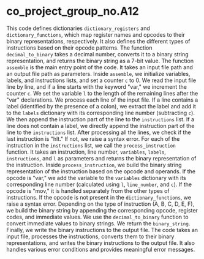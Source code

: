 # co_project_group_no.A12
This code defines dictionaries `dictionary_registers` and `dictionary_functions`, which map register names and opcodes to their binary representations, respectively. It also defines the different types of instructions based on their opcode patterns.
The function `decimal_to_binary` takes a decimal number, converts it to a binary string representation, and returns the binary string as a 7-bit value.
The function `assemble` is the main entry point of the code. It takes an input file path and an output file path as parameters.
Inside `assemble`, we initialize variables, labels, and instructions lists, and set a counter `c` to 0.
We read the input file line by line, and if a line starts with the keyword "var," we increment the counter `c`.
We set the variable `l` to the length of the remaining lines after the "var" declarations.
We process each line of the input file. If a line contains a label (identified by the presence of a colon), we extract the label and add it to the `labels` dictionary with its corresponding line number (subtracting `c`). We then append the instruction part of the line to the `instructions` list.
If a line does not contain a label, we directly append the instruction part of the line to the `instructions` list.
After processing all the lines, we check if the last instruction is "hlt." If not, we raise a syntax error.
For each of the  instruction in the `instructions` list, we call the `process_instruction` function. It takes an instruction, line number, `variables`, `labels`, `instructions`, and `l` as parameters and returns the binary representation of the instruction.
Inside `process_instruction`, we build the binary string representation of the instruction based on the opcode and operands.
If the opcode is "var," we add the variable to the `variables` dictionary with its corresponding line number (calculated using `l`, `line_number`, and `c`).
If the opcode is "mov," it is handled separately from the other types of instructions.
If the opcode is not present in the `dictionary_functions`, we raise a syntax error.
Depending on the type of instruction (A, B, C, D, E, F), we build the binary string by appending the corresponding opcode, register codes, and immediate values.
We use the `decimal_to_binary` function to convert immediate values to binary strings.
We return the `binary_string`.
Finally, we write the binary instructions to the output file. The code takes an input file, processes the instructions, converts them to their binary representations, and writes the binary instructions to the output file. It also handles various error conditions and provides meaningful error messages.
